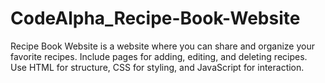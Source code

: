 # CodeAlpha_Recipe-Book-Website
Recipe Book Website is a website where you can share and organize your
favorite recipes. Include pages for adding, editing, and deleting recipes.
 Use HTML for structure, CSS for styling, and JavaScript for interaction.

